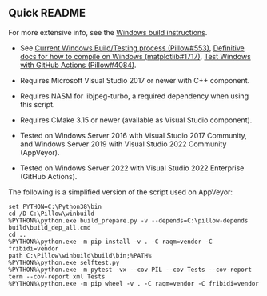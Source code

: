 Quick README
------------

For more extensive info, see the [Windows build instructions](build.rst).

* See [Current Windows Build/Testing process (Pillow#553)](https://github.com/python-pillow/Pillow/issues/553#issuecomment-37877416),
  [Definitive docs for how to compile on Windows (matplotlib#1717)](https://github.com/matplotlib/matplotlib/issues/1717#issuecomment-13343859),
  [Test Windows with GitHub Actions (Pillow#4084)](https://github.com/python-pillow/Pillow/pull/4084).


* Requires Microsoft Visual Studio 2017 or newer with C++ component.
* Requires NASM for libjpeg-turbo, a required dependency when using this script.
* Requires CMake 3.15 or newer (available as Visual Studio component).
* Tested on Windows Server 2016 with Visual Studio 2017 Community, and Windows Server 2019 with Visual Studio 2022 Community (AppVeyor).
* Tested on Windows Server 2022 with Visual Studio 2022 Enterprise (GitHub Actions).

The following is a simplified version of the script used on AppVeyor:
```
set PYTHON=C:\Python38\bin
cd /D C:\Pillow\winbuild
%PYTHON%\python.exe build_prepare.py -v --depends=C:\pillow-depends
build\build_dep_all.cmd
cd ..
%PYTHON%\python.exe -m pip install -v . -C raqm=vendor -C fribidi=vendor
path C:\Pillow\winbuild\build\bin;%PATH%
%PYTHON%\python.exe selftest.py
%PYTHON%\python.exe -m pytest -vx --cov PIL --cov Tests --cov-report term --cov-report xml Tests
%PYTHON%\python.exe -m pip wheel -v . -C raqm=vendor -C fribidi=vendor
```
